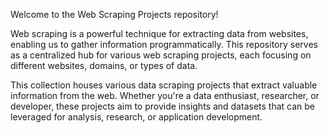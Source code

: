 Welcome to the Web Scraping Projects repository! 

Web scraping is a powerful technique for extracting data from websites, enabling us to gather information programmatically.
This repository serves as a centralized hub for various web scraping projects, each focusing on different websites, domains,
or types of data.

This collection houses various data scraping projects that extract valuable information from the web. 
Whether you're a data enthusiast, researcher, or developer, these projects aim to provide insights
and datasets that can be leveraged for analysis, research, or application development.

